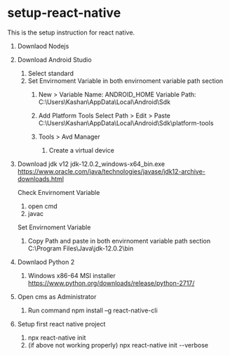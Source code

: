 # setup-react-native
This is the setup instruction for react native.


1. Downlaod Nodejs
2. Download Android Studio
   1. Select standard
   2. Set Envirnoment Variable in both envirnoment variable path section
      1. New >
         Variable Name: ANDROID_HOME
         Variable Path: C:\Users\Kashan\AppData\Local\Android\Sdk 

      2. Add Platform Tools
         Select Path > Edit > Paste
         C:\Users\Kashan\AppData\Local\Android\Sdk\platform-tools

      3. Tools > Avd Manager
         1. Create a virtual device

3. Download jdk v12
	jdk-12.0.2_windows-x64_bin.exe
   https://www.oracle.com/java/technologies/javase/jdk12-archive-downloads.html

   Check Envirnoment Variable
      1. open cmd
      2. javac
   
   Set Envirnoment Variable
      1. Copy Path and paste in both envirnoment variable path section
         C:\Program Files\Java\jdk-12.0.2\bin

4. Downlaod Python 2
      1. Windows x86-64 MSI installer
         https://www.python.org/downloads/release/python-2717/

5. Open cms as Administrator
   1. Run command
      npm install –g react-native-cli

6. Setup first react native project 
   1. npx react-native init <ProjectName>
   2. (if above not working properly) npx react-native init <ProjectName> --verbose